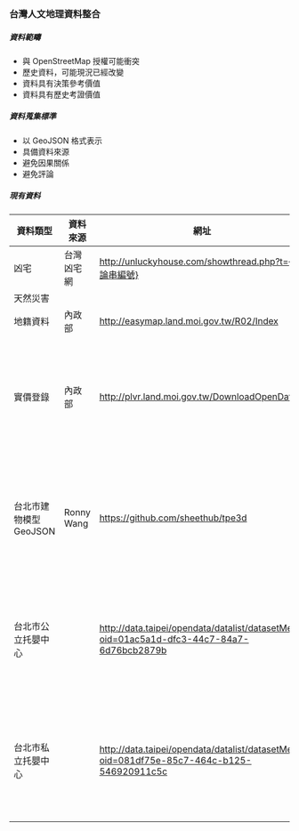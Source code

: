### 台灣人文地理資料整合

##### 資料範疇
* 與 OpenStreetMap 授權可能衝突
* 歷史資料，可能現況已經改變
* 資料具有決策參考價值
* 資料具有歷史考證價值

##### 資料蒐集標準
* 以 GeoJSON 格式表示
* 具備資料來源
* 避免因果關係
* 避免評論

##### 現有資料
資料類型 | 資料來源 | 網址 | 授權
---- | ---- | ---- | ----
凶宅 | 台灣凶宅網 | http://unluckyhouse.com/showthread.php?t={討論串編號} |
天然災害 | | |
地籍資料 | 內政部 | http://easymap.land.moi.gov.tw/R02/Index |
實價登錄 | 內政部 | http://plvr.land.moi.gov.tw/DownloadOpenData | [政府開放資料授權 v1](http://data.gov.tw/?q=principle)
台北市建物模型 GeoJSON | Ronny Wang | https://github.com/sheethub/tpe3d | [政府開放資料授權 v1](http://data.gov.tw/?q=principle)
台北市公立托嬰中心 | | http://data.taipei/opendata/datalist/datasetMeta?oid=01ac5a1d-dfc3-44c7-84a7-6d76bcb2879b | [政府開放資料授權 v1](http://data.gov.tw/?q=principle)
台北市私立托嬰中心 | | http://data.taipei/opendata/datalist/datasetMeta?oid=081df75e-85c7-464c-b125-546920911c5c | [政府開放資料授權 v1](http://data.gov.tw/?q=principle)
